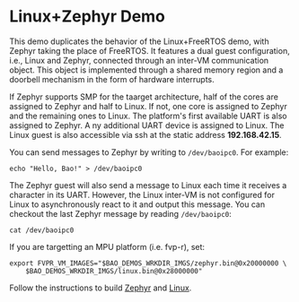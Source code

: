 # Linux+Zephyr Demo

This demo duplicates the behavior of the Linux+FreeRTOS demo, with Zephyr
taking the place of FreeRTOS. It features a dual guest configuration, i.e.,
Linux and Zephyr, connected through an inter-VM communication object. This
object is implemented through a shared memory region and a doorbell mechanism
in the form of hardware interrupts.

If Zephyr supports SMP for the taarget architecture, half of the cores are
assigned to Zephyr and half to Linux. If not, one core is assigned to Zephyr
and the remaining ones to Linux. The platform's first available UART is also
assigned to Zephyr. A ny additional UART device is assigned to Linux. The Linux
guest is also accessible via ssh at the static address **192.168.42.15**.

You can send messages to Zephyr by writing to `/dev/baoipc0`. For example:

```
echo "Hello, Bao!" > /dev/baoipc0
```

The Zephyr guest will also send a message to Linux each time it receives a 
character in its UART. However, the Linux inter-VM is not configured for Linux
to asynchronously react to it and output this message. You can checkout the last
Zephyr message by reading `/dev/baoipc0`:

```
cat /dev/baoipc0
```

If you are targetting an MPU platform (i.e. fvp-r), set:

```
export FVPR_VM_IMAGES="$BAO_DEMOS_WRKDIR_IMGS/zephyr.bin@0x20000000 \
    $BAO_DEMOS_WRKDIR_IMGS/linux.bin@0x28000000"
```

Follow the instructions to build [Zephyr](../../guests/zephyr/README.md) 
and [Linux](../../guests/linux/README.md).
